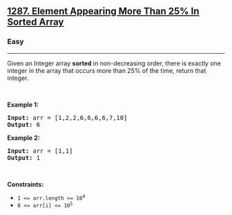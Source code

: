 <h2><a href="https://leetcode.com/problems/element-appearing-more-than-25-in-sorted-array/">1287. Element Appearing More Than 25% In Sorted Array</a></h2><h3>Easy</h3><hr><div><p>Given an Integer array <strong>sorted</strong> in non-decreasing order, there is exactly one integer in the array that occurs more than 25% of the time, return that integer.</p>

<p>&nbsp;</p>
<p><strong>Example 1:</strong></p>

<pre><strong>Input:</strong> arr = [1,2,2,6,6,6,6,7,10]
<strong>Output:</strong> 6
</pre>

<p><strong>Example 2:</strong></p>

<pre><strong>Input:</strong> arr = [1,1]
<strong>Output:</strong> 1
</pre>

<p>&nbsp;</p>
<p><strong>Constraints:</strong></p>

<ul>
	<li><code>1 &lt;= arr.length &lt;= 10<sup>4</sup></code></li>
	<li><code>0 &lt;= arr[i] &lt;= 10<sup>5</sup></code></li>
</ul>
</div>
